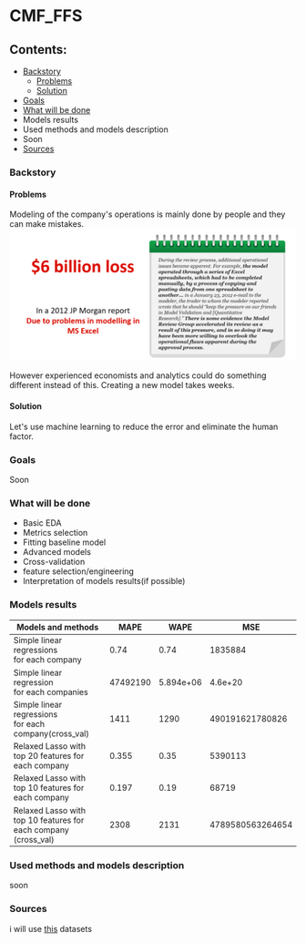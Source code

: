# CMF_FFS
## Contents:
- [Backstory](#backstory)
  - [Problems](#problems)
  - [Solution](#solution)
- [Goals](#goals)
- [What will be done](#what-will-be-done)
- Models results
- Used methods and models description
- Soon
- [Sources](#sources)

### Backstory
#### Problems
Modeling of the company's operations is mainly done by people and they can make mistakes.
![problem](https://github.com/GraC2H5OH/CMF_FFS/blob/main/pics/problems.png)

However experienced economists and analytics could do something different instead of this. Creating a new model takes weeks. 
#### Solution
Let's use machine learning to reduce the error and eliminate the human factor.

### Goals
Soon
### What will be done
- Basic EDA
- Metrics selection
- Fitting baseline model
- Advanced models
- Cross-validation
- feature selection/engineering
- Interpretation of models results(if possible)

### Models results
| Models and methods                                                          | MAPE   | WAPE    | MSE          |
|-----------------------------------------------------------------------------|--------|---------|--------------|
| Simple linear regressions<br>for each company                               | 0.74   |0.74     |1835884       |
|Simple linear regression<br>for each companies                               |47492190|5.894e+06|4.6e+20       |
| Simple linear regressions<br>for each company(cross_val)                    | 1411   |1290     |490191621780826|
|Relaxed Lasso with <br> top 20 features for <br> each company                |0.355   |0.35     |5390113       |
|Relaxed Lasso with <br> top 10 features for <br> each company                |0.197   |0.19     |68719         |
|Relaxed Lasso with <br> top 10 features for <br> each company <br>(cross_val)|2308    |2131     |4789580563264654|


### Used methods and models description
soon

### Sources
i will use [this](https://www.kaggle.com/datasets/jarbol/oil-gas-predict) datasets
